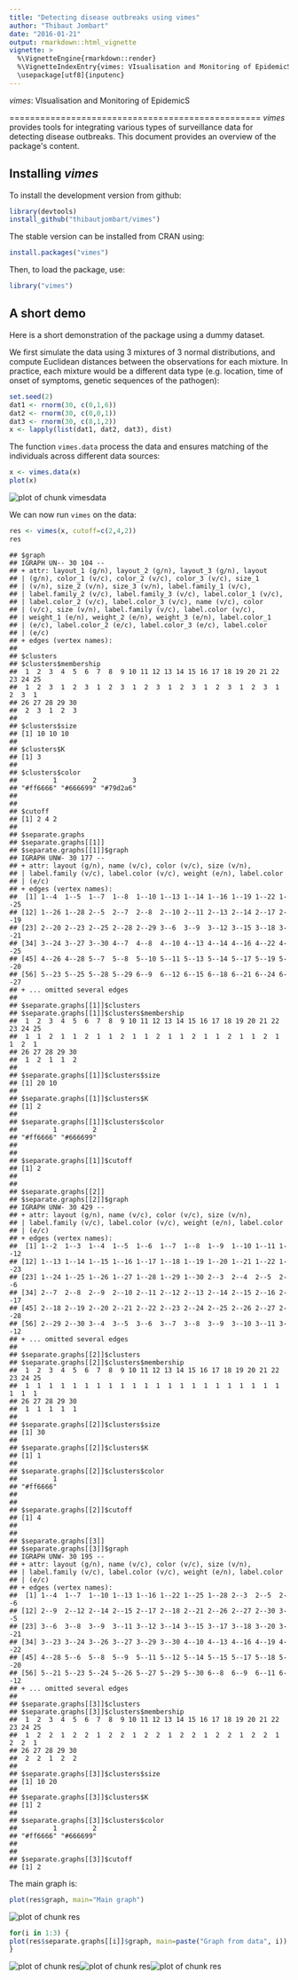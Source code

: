 ```yaml
---
title: "Detecting disease outbreaks using vimes"
author: "Thibaut Jombart"
date: "2016-01-21"
output: rmarkdown::html_vignette
vignette: >
  %\VignetteEngine{rmarkdown::render}
  %\VignetteIndexEntry{vimes: VIsualisation and Monitoring of EpidemicS.}
  \usepackage[utf8]{inputenc}
---
```




*vimes*: VIsualisation and Monitoring of EpidemicS 

=================================================
*vimes* provides tools for integrating various types of surveillance data for detecting disease outbreaks. This document provides an overview of the package's content.


Installing *vimes*
-------------
To install the development version from github:

```r
library(devtools)
install_github("thibautjombart/vimes")
```

The stable version can be installed from CRAN using:

```r
install.packages("vimes")
```

Then, to load the package, use:

```r
library("vimes")
```


A short demo
------------------
Here is a short demonstration of the package using a dummy dataset.

We first simulate the data using 3 mixtures of 3 normal distributions, and compute Euclidean distances between the observations for each mixture.
In practice, each mixture would be a different data type (e.g. location, time of onset of symptoms, genetic sequences of the pathogen):

```r
set.seed(2)
dat1 <- rnorm(30, c(0,1,6))
dat2 <- rnorm(30, c(0,0,1))
dat3 <- rnorm(30, c(8,1,2))
x <- lapply(list(dat1, dat2, dat3), dist)
```

The function `vimes.data` process the data and ensures matching of the individuals across different data sources:


```r
x <- vimes.data(x)
plot(x)
```

![plot of chunk vimesdata](figs/vimesdata-1.png)

We can now run `vimes` on the data:

```r
res <- vimes(x, cutoff=c(2,4,2))
res
```

```
## $graph
## IGRAPH UN-- 30 104 -- 
## + attr: layout_1 (g/n), layout_2 (g/n), layout_3 (g/n), layout
## | (g/n), color_1 (v/c), color_2 (v/c), color_3 (v/c), size_1
## | (v/n), size_2 (v/n), size_3 (v/n), label.family_1 (v/c),
## | label.family_2 (v/c), label.family_3 (v/c), label.color_1 (v/c),
## | label.color_2 (v/c), label.color_3 (v/c), name (v/c), color
## | (v/c), size (v/n), label.family (v/c), label.color (v/c),
## | weight_1 (e/n), weight_2 (e/n), weight_3 (e/n), label.color_1
## | (e/c), label.color_2 (e/c), label.color_3 (e/c), label.color
## | (e/c)
## + edges (vertex names):
## 
## $clusters
## $clusters$membership
##  1  2  3  4  5  6  7  8  9 10 11 12 13 14 15 16 17 18 19 20 21 22 23 24 25 
##  1  2  3  1  2  3  1  2  3  1  2  3  1  2  3  1  2  3  1  2  3  1  2  3  1 
## 26 27 28 29 30 
##  2  3  1  2  3 
## 
## $clusters$size
## [1] 10 10 10
## 
## $clusters$K
## [1] 3
## 
## $clusters$color
##         1         2         3 
## "#ff6666" "#666699" "#79d2a6" 
## 
## 
## $cutoff
## [1] 2 4 2
## 
## $separate.graphs
## $separate.graphs[[1]]
## $separate.graphs[[1]]$graph
## IGRAPH UNW- 30 177 -- 
## + attr: layout (g/n), name (v/c), color (v/c), size (v/n),
## | label.family (v/c), label.color (v/c), weight (e/n), label.color
## | (e/c)
## + edges (vertex names):
##  [1] 1--4  1--5  1--7  1--8  1--10 1--13 1--14 1--16 1--19 1--22 1--25
## [12] 1--26 1--28 2--5  2--7  2--8  2--10 2--11 2--13 2--14 2--17 2--19
## [23] 2--20 2--23 2--25 2--28 2--29 3--6  3--9  3--12 3--15 3--18 3--21
## [34] 3--24 3--27 3--30 4--7  4--8  4--10 4--13 4--14 4--16 4--22 4--25
## [45] 4--26 4--28 5--7  5--8  5--10 5--11 5--13 5--14 5--17 5--19 5--20
## [56] 5--23 5--25 5--28 5--29 6--9  6--12 6--15 6--18 6--21 6--24 6--27
## + ... omitted several edges
## 
## $separate.graphs[[1]]$clusters
## $separate.graphs[[1]]$clusters$membership
##  1  2  3  4  5  6  7  8  9 10 11 12 13 14 15 16 17 18 19 20 21 22 23 24 25 
##  1  1  2  1  1  2  1  1  2  1  1  2  1  1  2  1  1  2  1  1  2  1  1  2  1 
## 26 27 28 29 30 
##  1  2  1  1  2 
## 
## $separate.graphs[[1]]$clusters$size
## [1] 20 10
## 
## $separate.graphs[[1]]$clusters$K
## [1] 2
## 
## $separate.graphs[[1]]$clusters$color
##         1         2 
## "#ff6666" "#666699" 
## 
## 
## $separate.graphs[[1]]$cutoff
## [1] 2
## 
## 
## $separate.graphs[[2]]
## $separate.graphs[[2]]$graph
## IGRAPH UNW- 30 429 -- 
## + attr: layout (g/n), name (v/c), color (v/c), size (v/n),
## | label.family (v/c), label.color (v/c), weight (e/n), label.color
## | (e/c)
## + edges (vertex names):
##  [1] 1--2  1--3  1--4  1--5  1--6  1--7  1--8  1--9  1--10 1--11 1--12
## [12] 1--13 1--14 1--15 1--16 1--17 1--18 1--19 1--20 1--21 1--22 1--23
## [23] 1--24 1--25 1--26 1--27 1--28 1--29 1--30 2--3  2--4  2--5  2--6 
## [34] 2--7  2--8  2--9  2--10 2--11 2--12 2--13 2--14 2--15 2--16 2--17
## [45] 2--18 2--19 2--20 2--21 2--22 2--23 2--24 2--25 2--26 2--27 2--28
## [56] 2--29 2--30 3--4  3--5  3--6  3--7  3--8  3--9  3--10 3--11 3--12
## + ... omitted several edges
## 
## $separate.graphs[[2]]$clusters
## $separate.graphs[[2]]$clusters$membership
##  1  2  3  4  5  6  7  8  9 10 11 12 13 14 15 16 17 18 19 20 21 22 23 24 25 
##  1  1  1  1  1  1  1  1  1  1  1  1  1  1  1  1  1  1  1  1  1  1  1  1  1 
## 26 27 28 29 30 
##  1  1  1  1  1 
## 
## $separate.graphs[[2]]$clusters$size
## [1] 30
## 
## $separate.graphs[[2]]$clusters$K
## [1] 1
## 
## $separate.graphs[[2]]$clusters$color
##         1 
## "#ff6666" 
## 
## 
## $separate.graphs[[2]]$cutoff
## [1] 4
## 
## 
## $separate.graphs[[3]]
## $separate.graphs[[3]]$graph
## IGRAPH UNW- 30 195 -- 
## + attr: layout (g/n), name (v/c), color (v/c), size (v/n),
## | label.family (v/c), label.color (v/c), weight (e/n), label.color
## | (e/c)
## + edges (vertex names):
##  [1] 1--4  1--7  1--10 1--13 1--16 1--22 1--25 1--28 2--3  2--5  2--6 
## [12] 2--9  2--12 2--14 2--15 2--17 2--18 2--21 2--26 2--27 2--30 3--5 
## [23] 3--6  3--8  3--9  3--11 3--12 3--14 3--15 3--17 3--18 3--20 3--21
## [34] 3--23 3--24 3--26 3--27 3--29 3--30 4--10 4--13 4--16 4--19 4--22
## [45] 4--28 5--6  5--8  5--9  5--11 5--12 5--14 5--15 5--17 5--18 5--20
## [56] 5--21 5--23 5--24 5--26 5--27 5--29 5--30 6--8  6--9  6--11 6--12
## + ... omitted several edges
## 
## $separate.graphs[[3]]$clusters
## $separate.graphs[[3]]$clusters$membership
##  1  2  3  4  5  6  7  8  9 10 11 12 13 14 15 16 17 18 19 20 21 22 23 24 25 
##  1  2  2  1  2  2  1  2  2  1  2  2  1  2  2  1  2  2  1  2  2  1  2  2  1 
## 26 27 28 29 30 
##  2  2  1  2  2 
## 
## $separate.graphs[[3]]$clusters$size
## [1] 10 20
## 
## $separate.graphs[[3]]$clusters$K
## [1] 2
## 
## $separate.graphs[[3]]$clusters$color
##         1         2 
## "#ff6666" "#666699" 
## 
## 
## $separate.graphs[[3]]$cutoff
## [1] 2
```

The main graph is:

```r
plot(res$graph, main="Main graph")
```

![plot of chunk res](figs/res-1.png)

```r
for(i in 1:3) {
plot(res$separate.graphs[[i]]$graph, main=paste("Graph from data", i))
}
```

![plot of chunk res](figs/res-2.png)![plot of chunk res](figs/res-3.png)![plot of chunk res](figs/res-4.png)
